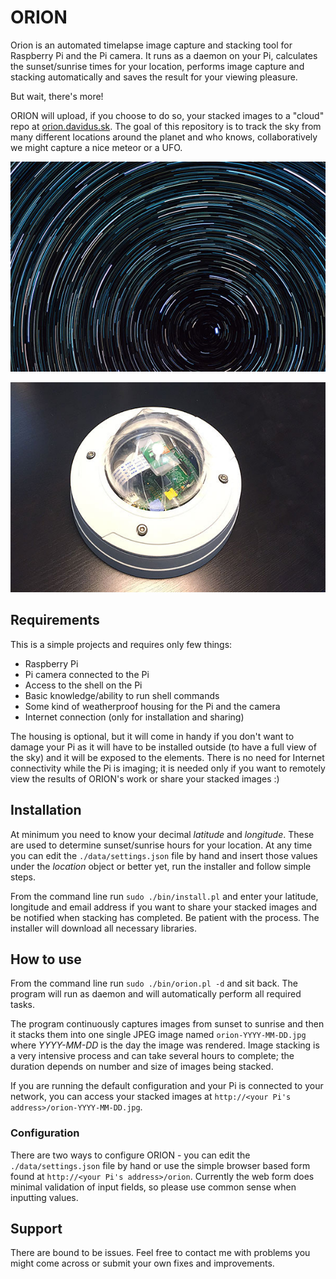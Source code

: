 # ORION
Orion is an automated timelapse image capture and stacking tool for Raspberry Pi and the Pi camera. It runs as a daemon on your Pi, calculates the sunset/sunrise times for your location, performs image capture and stacking automatically and saves the result for your viewing pleasure.

But wait, there's more!

ORION will upload, if you choose to do so, your stacked images to a "cloud" repo at [orion.davidus.sk](http://orion.davidus.sk). The goal of this repository is to track the sky from many different locations around the planet and who knows, collaboratively we might capture a nice meteor or a UFO.

![Star trails](https://raw.githubusercontent.com/davidus-sk/orion/master/web/images/trails.jpg "Star trails")

![Camera housing](https://raw.githubusercontent.com/davidus-sk/orion/master/web/images/housing.jpg "Camera housing")

## Requirements

This is a simple projects and requires only few things:

* Raspberry Pi
* Pi camera connected to the Pi
* Access to the shell on the Pi
* Basic knowledge/ability to run shell commands
* Some kind of weatherproof housing for the Pi and the camera
* Internet connection (only for installation and sharing)

The housing is optional, but it will come in handy if you don't want to damage your Pi as it will have to be installed outside (to have a full view of the sky) and it will be exposed to the elements. There is no need for Internet connectivity while the Pi is imaging; it is needed only if you want to remotely view the results of ORION's work or share your stacked images :)

## Installation

At minimum you need to know your decimal *latitude* and *longitude*. These are used to determine sunset/sunrise hours for your location. At any time you can edit the `./data/settings.json` file by hand and insert those values under the *location* object or better yet, run the installer and follow simple steps.

From the command line run `sudo ./bin/install.pl` and enter your latitude, longitude and email address if you want to share your stacked images and be notified when stacking has completed. Be patient with the process. The installer will download all necessary libraries.

## How to use

From the command line run `sudo ./bin/orion.pl -d` and sit back. The program will run as daemon and will automatically perform all required tasks.

The program continuously captures images from sunset to sunrise and then it stacks them into one single JPEG image named `orion-YYYY-MM-DD.jpg` where *YYYY-MM-DD* is the day the image was rendered. Image stacking is a very intensive process and can take several hours to complete; the duration depends on number and size of images being stacked.

If you are running the default configuration and your Pi is connected to your network, you can access your stacked images at `http://<your Pi's address>/orion-YYYY-MM-DD.jpg`.

### Configuration

There are two ways to configure ORION - you can edit the `./data/settings.json` file by hand or use the simple browser based form found at `http://<your Pi's address>/orion`. Currently the web form does minimal validation of input fields, so please use common sense when inputting values.

## Support

There are bound to be issues. Feel free to contact me with problems you might come across or submit your own fixes and improvements.
